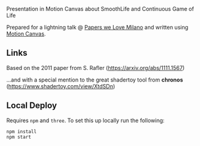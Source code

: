 Presentation in Motion Canvas about SmoothLife and Continuous Game of Life

Prepared for a lightning talk @ [Papers we Love Milano](https://paperswelove.org/chapter/milano/) and written using [Motion Canvas](https://motioncanvas.io/).

## Links

Based on the 2011 paper from S. Rafler (https://arxiv.org/abs/1111.1567)

...and with a special mention to the great shadertoy tool from **chronos** (https://www.shadertoy.com/view/XtdSDn)




## Local Deploy
Requires `npm` and `three`.
To set this up locally run the following:
```console
npm install
npm start
```
